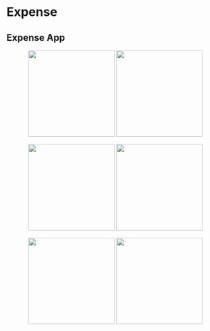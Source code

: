 # Expense
Expense App
------------------

<p align="center">
  <img src="https://user-images.githubusercontent.com/109741733/229884473-a0eff254-f6c6-4a6f-a603-fb9782a9201a.jpg" width="200"/>
  <img src="https://user-images.githubusercontent.com/109741733/229884490-22cfdfd4-0cc3-4a00-8c14-d3d271aed1f2.jpg" width="200" />
</p>

<p align="center">
  <img src="https://user-images.githubusercontent.com/109741733/229884494-fe307398-8647-4f3d-943d-dc439dc7e041.jpg" width="200"/>
  <img src="https://user-images.githubusercontent.com/109741733/229884508-2c237ba5-9ba8-4357-bcb2-8f6cd538e1d5.jpg" width="200"/>
</p>

<p align="center">
  <img src="https://user-images.githubusercontent.com/109741733/229884510-821b6bb2-e0b8-4a70-a6c4-04c352be5b2b.jpg" width="200"/>
  <img src="https://user-images.githubusercontent.com/109741733/229884511-777f2e72-f9d4-4048-8ee2-4fdd334f5cdc.jpg" width="200" />
</p>
